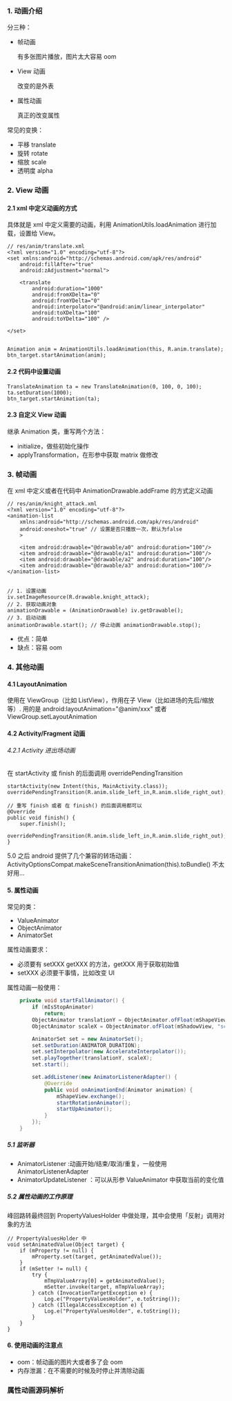 

### 1. 动画介绍

分三种：
- 帧动画

    有多张图片播放，图片太大容易 oom
- View 动画

    改变的是外表
- 属性动画

    真正的改变属性


常见的变换：
- 平移 translate
- 旋转 rotate
- 缩放 scale
- 透明度 alpha

### 2. View 动画

#### 2.1 xml 中定义动画的方式

具体就是 xml 中定义需要的动画，利用 AnimationUtils.loadAnimation 进行加载，设置给 View。

```
// res/anim/translate.xml
<?xml version="1.0" encoding="utf-8"?>
<set xmlns:android="http://schemas.android.com/apk/res/android"
    android:fillAfter="true"
    android:zAdjustment="normal">

    <translate
        android:duration="1000"
        android:fromXDelta="0"
        android:fromYDelta="0"
        android:interpolator="@android:anim/linear_interpolator"
        android:toXDelta="100"
        android:toYDelta="100" />

</set>


Animation anim = AnimationUtils.loadAnimation(this, R.anim.translate);
btn_target.startAnimation(anim);
```


#### 2.2 代码中设置动画
```
TranslateAnimation ta = new TranslateAnimation(0, 100, 0, 100);
ta.setDuration(1000);
btn_target.startAnimation(ta);
```


#### 2.3 自定义 View 动画
继承 Animation 类，重写两个方法：
- initialize，做些初始化操作
- applyTransformation，在形参中获取 matrix 做修改


### 3. 帧动画
在 xml 中定义或者在代码中 AnimationDrawable.addFrame 的方式定义动画

```
// res/anim/knight_attack.xml
<?xml version="1.0" encoding="utf-8"?>
<animation-list
    xmlns:android="http://schemas.android.com/apk/res/android"
    android:oneshot="true" // 设置是否只播放一次，默认为false
    >

    <item android:drawable="@drawable/a0" android:duration="100"/>
    <item android:drawable="@drawable/a1" android:duration="100"/>
    <item android:drawable="@drawable/a2" android:duration="100"/>
    <item android:drawable="@drawable/a3" android:duration="100"/>
</animation-list>


// 1. 设置动画
iv.setImageResource(R.drawable.knight_attack);
// 2. 获取动画对象
animationDrawable = (AnimationDrawable) iv.getDrawable();
// 3. 启动动画
animationDrawable.start(); // 停止动画 animationDrawable.stop();
```
- 优点：简单
- 缺点：容易 oom


### 4. 其他动画

#### 4.1 LayoutAnimation
使用在 ViewGroup（比如 ListView），作用在子 View（比如进场的先后/缩放等）.
用的是 android:layoutAnimation="@anim/xxx" 或者 ViewGroup.setLayoutAnimation

#### 4.2 Activity/Fragment 动画
###### 4.2.1 Activity 进出场动画
在 startActivity 或 finish 的后面调用 overridePendingTransition

```
startActivity(new Intent(this, MainActivity.class));
overridePendingTransition(R.anim.slide_left_in,R.anim.slide_right_out);

// 重写 finish 或者 在 finish() 的后面调用都可以
@Override
public void finish() {
    super.finish();
    overridePendingTransition(R.anim.slide_left_in,R.anim.slide_right_out);
}
```
5.0 之后 android 提供了几个兼容的转场动画：ActivityOptionsCompat.makeSceneTransitionAnimation(this).toBundle() 不太好用...


#### 5. 属性动画
常见的类：

- ValueAnimator
- ObjectAnimator
- AnimatorSet

属性动画要求：
- 必须要有 setXXX getXXX 的方法，getXXX 用于获取初始值
- setXXX 必须要干事情，比如改变 UI

属性动画一般使用：

``` java
    private void startFallAnimator() {
        if (mIsStopAnimator)
            return;
        ObjectAnimator translationY = ObjectAnimator.ofFloat(mShapeView, "translationY", 0, mTranslationDistance);
        ObjectAnimator scaleX = ObjectAnimator.ofFloat(mShadowView, "scaleX", 1f, 0.3f);

        AnimatorSet set = new AnimatorSet();
        set.setDuration(ANIMATOR_DURATION);
        set.setInterpolator(new AccelerateInterpolator());
        set.playTogether(translationY, scaleX);
        set.start();

        set.addListener(new AnimatorListenerAdapter() {
            @Override
            public void onAnimationEnd(Animator animation) {
                mShapeView.exchange();
                startRotationAnimator();
                startUpAnimator();
            }
        });
    }

```

##### 5.1 监听器
- AnimatorListener :动画开始/结束/取消/重复，一般使用 AnimatorListenerAdapter
- AnimatorUpdateListener ：可以从形参 ValueAnimator 中获取当前的变化值


##### 5.2 属性动画的工作原理
峰回路转最终回到 PropertyValuesHolder 中做处理，其中会使用「反射」调用对象的方法
```
// PropertyValuesHolder 中
void setAnimatedValue(Object target) {
    if (mProperty != null) {
        mProperty.set(target, getAnimatedValue());
    }
    if (mSetter != null) {
        try {
            mTmpValueArray[0] = getAnimatedValue();
            mSetter.invoke(target, mTmpValueArray);
        } catch (InvocationTargetException e) {
            Log.e("PropertyValuesHolder", e.toString());
        } catch (IllegalAccessException e) {
            Log.e("PropertyValuesHolder", e.toString());
        }
    }
}
```

#### 6. 使用动画的注意点
- oom：帧动画的图片大或者多了会 oom
- 内存泄漏：在不需要的时候及时停止并清除动画

### 属性动画源码解析